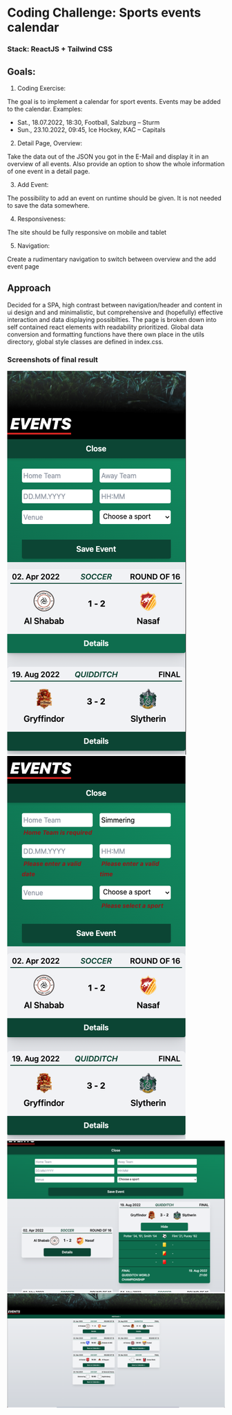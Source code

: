 # Coding Challenge: Sports events calendar

### Stack: ReactJS + Tailwind CSS

## Goals:

1. Coding Exercise:

The goal is to implement a calendar for sport events. Events may be added to the calendar.
Examples:
- Sat., 18.07.2022, 18:30, Football, Salzburg – Sturm
- Sun., 23.10.2022, 09:45, Ice Hockey, KAC – Capitals

2. Detail Page, Overview:

Take the data out of the JSON you got in the E-Mail and display it in an overview of all events.
Also provide an option to show the whole information of one event in a detail page.

3. Add Event:

The possibility to add an event on runtime should be given. It is not needed to save the data
somewhere.

4. Responsiveness:

The site should be fully responsive on mobile and tablet

5. Navigation:

Create a rudimentary navigation to switch between overview and the add event page

## Approach

Decided for a SPA, high contrast between navigation/header and content in ui design and and minimalistic, but comprehensive and (hopefully) effective interaction and data displaying possibilties. The page is broken down into self contained react elements with readability prioritized. Global data conversion and formatting functions have there own place in the utils directory, global style classes are defined in index.css.

### Screenshots of final result

![mobile view example](./public/readmeImages/mobile.png)
![mobile view valdation at work example](./public/readmeImages/validations-mobile.png)
![tablet view example](./public/readmeImages/tablet.png)
![view example on big screens](./public/readmeImages/big-screen.png)
